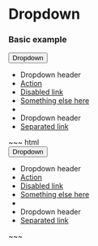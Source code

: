 # Dropdown

<div class="example">
  <div class="sheet-header">
    <h3 id="dropdown-example">Basic example</h3>
  </div>
  <div class="bs-example bs-sheet" data-example-id="dropdown-example">
    <div class="dropdown">
      <button class="btn btn-default dropdown-toggle" type="button"
              id="dropdownMenu1" data-toggle="dropdown"
              aria-haspopup="true" aria-expanded="true">
        Dropdown
        <span class="caret"></span>
      </button>
      <ul class="dropdown-menu" aria-labelledby="dropdownMenu1">
        <li class="dropdown-header">Dropdown header</li>
        <li><a href="#">Action</a></li>
        <li class="disabled"><a href="#">Disabled link</a></li>
        <li><a href="#">Something else here</a></li>
        <li role="separator" class="divider"> </li>
        <li class="dropdown-header">Dropdown header</li>
        <li><a href="#">Separated link</a></li>
      </ul>
    </div>
  </div>
</div>
~~~ html
<div class="dropdown">
  <button class="btn btn-default dropdown-toggle" type="button"
          id="dropdownMenu1" data-toggle="dropdown"
          aria-haspopup="true" aria-expanded="true">
    Dropdown
    <span class="caret"></span>
  </button>
  <ul class="dropdown-menu" aria-labelledby="dropdownMenu1">
    <li class="dropdown-header">Dropdown header</li>
    <li><a href="#">Action</a></li>
    <li class="disabled"><a href="#">Disabled link</a></li>
    <li><a href="#">Something else here</a></li>
    <li role="separator" class="divider"> </li>
    <li class="dropdown-header">Dropdown header</li>
    <li><a href="#">Separated link</a></li>
  </ul>
</div>
~~~

